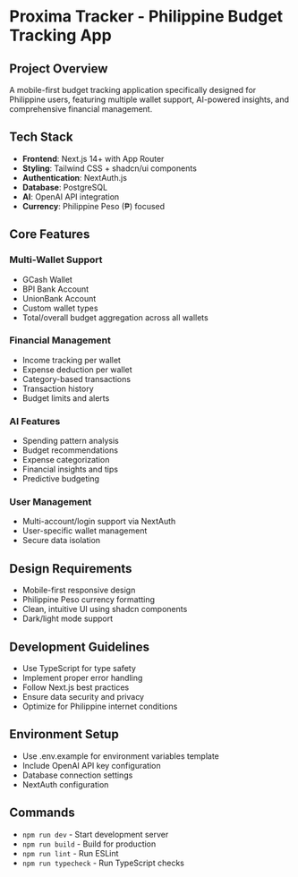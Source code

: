 # Proxima Tracker - Philippine Budget Tracking App

## Project Overview
A mobile-first budget tracking application specifically designed for Philippine users, featuring multiple wallet support, AI-powered insights, and comprehensive financial management.

## Tech Stack
- **Frontend**: Next.js 14+ with App Router
- **Styling**: Tailwind CSS + shadcn/ui components
- **Authentication**: NextAuth.js
- **Database**: PostgreSQL
- **AI**: OpenAI API integration
- **Currency**: Philippine Peso (₱) focused

## Core Features

### Multi-Wallet Support
- GCash Wallet
- BPI Bank Account
- UnionBank Account
- Custom wallet types
- Total/overall budget aggregation across all wallets

### Financial Management
- Income tracking per wallet
- Expense deduction per wallet
- Category-based transactions
- Transaction history
- Budget limits and alerts

### AI Features
- Spending pattern analysis
- Budget recommendations
- Expense categorization
- Financial insights and tips
- Predictive budgeting

### User Management
- Multi-account/login support via NextAuth
- User-specific wallet management
- Secure data isolation

## Design Requirements
- Mobile-first responsive design
- Philippine Peso currency formatting
- Clean, intuitive UI using shadcn components
- Dark/light mode support

## Development Guidelines
- Use TypeScript for type safety
- Implement proper error handling
- Follow Next.js best practices
- Ensure data security and privacy
- Optimize for Philippine internet conditions

## Environment Setup
- Use .env.example for environment variables template
- Include OpenAI API key configuration
- Database connection settings
- NextAuth configuration

## Commands
- `npm run dev` - Start development server
- `npm run build` - Build for production
- `npm run lint` - Run ESLint
- `npm run typecheck` - Run TypeScript checks